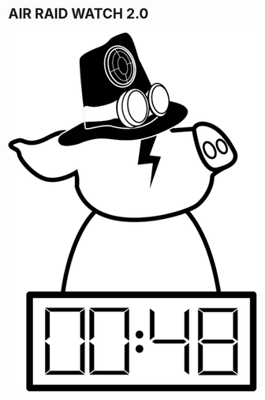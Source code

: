# AIR RAID WATCH 2.0
 
![logo](https://github.com/Dast1n0k/AIR-RAID-WATCH-2.0/blob/main/images/logo.png)
